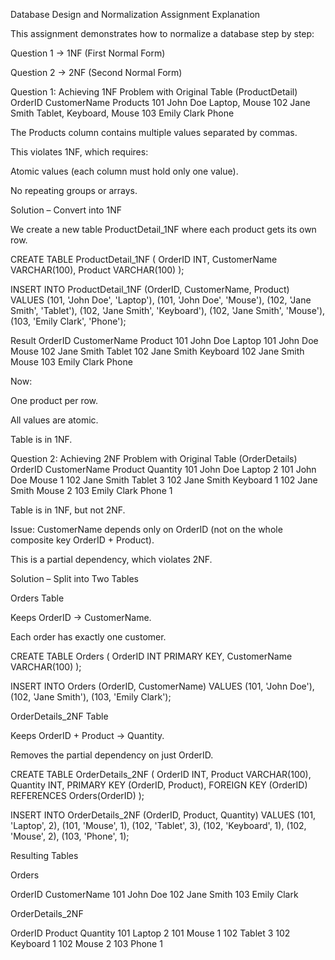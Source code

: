 Database Design and Normalization Assignment Explanation

This assignment demonstrates how to normalize a database step by step:

Question 1 → 1NF (First Normal Form)

Question 2 → 2NF (Second Normal Form)

 Question 1: Achieving 1NF
Problem with Original Table (ProductDetail)
OrderID	CustomerName	Products
101	John Doe	Laptop, Mouse
102	Jane Smith	Tablet, Keyboard, Mouse
103	Emily Clark	Phone

The Products column contains multiple values separated by commas.

This violates 1NF, which requires:

Atomic values (each column must hold only one value).

No repeating groups or arrays.

 Solution – Convert into 1NF

We create a new table ProductDetail_1NF where each product gets its own row.

CREATE TABLE ProductDetail_1NF (
    OrderID INT,
    CustomerName VARCHAR(100),
    Product VARCHAR(100)
);

INSERT INTO ProductDetail_1NF (OrderID, CustomerName, Product)
VALUES
(101, 'John Doe', 'Laptop'),
(101, 'John Doe', 'Mouse'),
(102, 'Jane Smith', 'Tablet'),
(102, 'Jane Smith', 'Keyboard'),
(102, 'Jane Smith', 'Mouse'),
(103, 'Emily Clark', 'Phone');

Result
OrderID	CustomerName	Product
101	John Doe	Laptop
101	John Doe	Mouse
102	Jane Smith	Tablet
102	Jane Smith	Keyboard
102	Jane Smith	Mouse
103	Emily Clark	Phone

Now:

One product per row.

All values are atomic.

Table is in 1NF.

Question 2: Achieving 2NF
Problem with Original Table (OrderDetails)
OrderID	CustomerName	Product	Quantity
101	John Doe	Laptop	2
101	John Doe	Mouse	1
102	Jane Smith	Tablet	3
102	Jane Smith	Keyboard	1
102	Jane Smith	Mouse	2
103	Emily Clark	Phone	1

Table is in 1NF, but not 2NF.

Issue: CustomerName depends only on OrderID (not on the whole composite key OrderID + Product).

This is a partial dependency, which violates 2NF.

Solution – Split into Two Tables

Orders Table

Keeps OrderID → CustomerName.

Each order has exactly one customer.

CREATE TABLE Orders (
    OrderID INT PRIMARY KEY,
    CustomerName VARCHAR(100)
);

INSERT INTO Orders (OrderID, CustomerName)
VALUES
(101, 'John Doe'),
(102, 'Jane Smith'),
(103, 'Emily Clark');


OrderDetails_2NF Table

Keeps OrderID + Product → Quantity.

Removes the partial dependency on just OrderID.

CREATE TABLE OrderDetails_2NF (
    OrderID INT,
    Product VARCHAR(100),
    Quantity INT,
    PRIMARY KEY (OrderID, Product),
    FOREIGN KEY (OrderID) REFERENCES Orders(OrderID)
);

INSERT INTO OrderDetails_2NF (OrderID, Product, Quantity)
VALUES
(101, 'Laptop', 2),
(101, 'Mouse', 1),
(102, 'Tablet', 3),
(102, 'Keyboard', 1),
(102, 'Mouse', 2),
(103, 'Phone', 1);

 Resulting Tables

Orders

OrderID	CustomerName
101	John Doe
102	Jane Smith
103	Emily Clark

OrderDetails_2NF

OrderID	Product	Quantity
101	Laptop	2
101	Mouse	1
102	Tablet	3
102	Keyboard	1
102	Mouse	2
103	Phone	1
